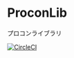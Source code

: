 # ProconLib
プロコンライブラリ

[![CircleCI](https://circleci.com/gh/oit-cpt/ProconLib.svg?style=svg)](https://circleci.com/gh/oit-cpt/ProconLib)
